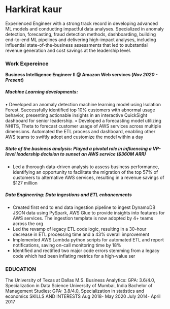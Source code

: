 # Harkirat kaur

Experienced Engineer with a strong track record in developing advanced ML models and conducting impactful data analyses. Specialized in anomaly detection, forecasting, fraud detection methods, dashboarding, building end-to-end ML pipelines and delivering high-impact analyses, including influential state-of-the-business assessments that led to substantial revenue generation and cost savings at the leadership level.

### Work Expereince 
**Business Intelligence Engineer II @ Amazon Web services (_Nov 2020 - Present_)**
##### Machine Learning developments:
• Developed an anomaly detection machine learning model using Isolation Forest. Successfully identified top 10% customers with
abnormal usage behavior, presenting actionable insights in an interactive QuickSight dashboard for senior leadership.
• Developed a forecasting model utilizing NHITS, Theta to forecast customer usage of AWS services across multiple dimensions.
Automated the ETL process and dashboard, enabling other AWS teams to swiftly adopt and customize the model within a day
##### State of the business analysis: Played a pivotal role in influencing a VP-level leadership decision to sunset an AWS service ($360M ARR)
- Led a thorough data-driven analysis to assess business performance, identifying an opportunity to facilitate the migration of the top 57% of customers to alternative AWS services, resulting in a revenue savings of $127 million
##### Data Engineering: Data ingestions and ETL enhancements
- Created first end to end data ingestion pipeline to ingest DynamoDB JSON data using PySpark, AWS Glue to provide insights into features for AWS services. The ingestion template is now adopted by 4+ teams across the org
- Led the revamp of legacy ETL code logic, resulting in a 30-hour decrease in ETL processing time and a 43% overall improvement
- Implemented AWS Lambda python scripts for automated ETL and report notifications, saving on-call monitoring time by 18%
- Identified and rectified two major code errors stemming from a legacy code which had been inflating metrics for a high-value ser

### EDUCATION
The University of Texas at Dallas
M.S. Business Analytics: GPA: 3.6/4.0, Specialization in Data Science University of Mumbai, India
Bachelor of Management Studies: GPA: 3.8/4.0, Specialization in statistics and economics
SKILLS AND INTERESTS
Aug 2018- May 2020 July 2014- April 2017
